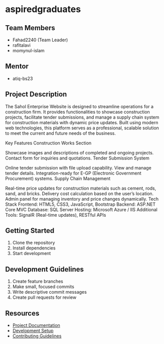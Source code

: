 # aspiredgraduates

## Team Members
- Fahad2240 (Team Leader)
- rafitalavi
- momynul-islam

## Mentor
- atiq-bs23

## Project Description
The Sahol Enterprise Website is designed to streamline operations for a construction firm. It provides functionalities to showcase construction projects, facilitate tender submissions, and manage a supply chain system for construction materials with dynamic price updates. Built using modern web technologies, this platform serves as a professional, scalable solution to meet the current and future needs of the business.

Key Features
Construction Works Section

Showcase images and descriptions of completed and ongoing projects.
Contact form for inquiries and quotations.
Tender Submission System

Online tender submission with file upload capability.
View and manage tender details.
Integration-ready for E-GP (Electronic Government Procurement) systems.
Supply Chain Management

Real-time price updates for construction materials such as cement, rods, sand, and bricks.
Delivery cost calculation based on the user’s location.
Admin panel for managing inventory and price changes dynamically.
Tech Stack
Frontend: HTML5, CSS3, JavaScript, Bootstrap
Backend: ASP.NET Core MVC
Database: SQL Server
Hosting: Microsoft Azure / IIS
Additional Tools: SignalR (Real-time updates), RESTful APIs


## Getting Started
1. Clone the repository
2. Install dependencies
3. Start development

## Development Guidelines
1. Create feature branches
2. Make small, focused commits
3. Write descriptive commit messages
4. Create pull requests for review

## Resources
- [Project Documentation](docs/)
- [Development Setup](docs/setup.md)
- [Contributing Guidelines](CONTRIBUTING.md)
